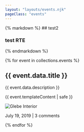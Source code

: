 ```yaml
---
layout: "layouts/events.njk"
pageClass: "events"
---
```


<div class="red">
{% markdown %}
## test2


### test RTE
{% endmarkdown %}
</div>
{% for event in collections.events %}

<article class="article-recent">
    <div class="article-recent-main">
        <h2 class="article-title">{{ event.data.title }}</h2>
        <p>{{ event.data.description }}</p>
        <p class="article-body">{{ event.templateContent | safe }}</p>
       <!-- <a href="#" class="article-read-more">continue reading</a> -->
    </div>
    <div class="article-recent-secondary">
        <img src="{{ event.data.featuredImage | url }}" alt="Glebe Interior" class="article-image">
        <p class="article-info">July 19, 2019  |  3 comments</p>
    </div>
</article>
{% endfor %}

<!-- 




Trinity’s ‘College Gallery’: The Swing of the Sixties
4th July – 27th September 2015
The Glebe Gallery is delighted to present a special selection of 20th century works from The Trinity College Dublin Art Collections. Originally conceived by Lismore Castle Arts with invited curator and Trinity alumnus Richard Wood, the exhibition features key Irish and international pieces by Josef Albers, Karel Appel, Carlos Cruz-Diez, Patrick Collins, Barrie Cooke, Micheal Farrell, Robert Indiana, Cecil King, Roy Lichtenstein, Nano Reid, Patrick Scott, William Scott, Peter Sedgley, and Victor Vasarely, accompanied by a portrait of George Dawson by Mick O’Dea.

Download the exhibition pamphlet


Hunter: An exhibition by Sarah Lewtas
28th May – 28th June 2015
Sarah Lewtas has lived and worked in Co Donegal for over thirty years and has previously contributed to a number of exhibitions here at the Glebe Gallery. This is her first solo exhibition in this gallery and includes work produced over a period of years and in a variety of media – from drawing to video and from books bound in crow’s wings to sewn and quilted installations.

For further information you can download the exhibition catalogue here.

To visit Sarah’s website click here.


An Exhibition of Ceramics by Con Lynch
7th September – 28th September 2014
Con Lynch is a Sligo-based ceramicist. The pots in this exhibition are all recent works. They are made from clays and glazes Con collected in the North West of Ireland. The show is intensely beautiful.

Many of the pots are Raku fired. The term Raku, in Japanese, means ‘enjoyment’, ‘satisfaction’, or ‘comfort’. The word refers to a type of ware and also to an entire process and belief. It originated in the sixteenth century during the construction of a palace in Kyoto called Jurakudai. Before the mid-twentieth century American potters, working in Japan, had become familiar with the process of Raku firing and, on returning home, began experimenting with the fast firing and cooling. From these experiments grew the practice of contempory Raku.


Patrick Scott: Image Space Light
14th July – 29th August 2014
Following the widely acclaimed exhibition at IMMA and VISUAL Centre for Contemporary Art, Carlow, The Regional Cultural Centre and Glebe House and Gallery, present Patrick Scott: IMAGE SPACE LIGHT as a single exhibition across the two venues to bring to public attention the breadth and distinction of his career as an artist, designer and architect.

Scott’s unique vision has consistently pursued formal rigour and experimentation through the calibration of line, image, space and light. He is renowned as the first Irish exponent of pure abstraction. At The Regional Cultural Centre the second part of Scott’s career is presented with a display of the artist’s tapestries, a medium in which he is matched by few in the history of 20th century design, and a selection of superlative Gold Paintings ranging in date from the 1960s to the present day. Also at the RCC are examples of Scott’s folding screens, the Tables for Meditation, and various suites of work on paper including the Gestural drawings and the Meditations prints.

The paintings exhibited at Glebe House range across the naïve style birds in schematic landscapes of the artist’s White Stag related work during the 1940s, the urban and domestic inspired ‘structural’ compositions of the 1950s, the soaked canvases of the bog and lakeland ‘process’ paintings and the explosive beauty of poured and dripped painting in the Device works of the early 1960s. There is also an early example of the contemplative Gold Paintings that combine in infinite permutations the textures of raw canvas, white tempera and gold leaf, arguably Scott’s signature expression. The Glebe Gallery also includes Scott’s design work during the 1950s and 60s and works related to ROSC ’67.


BE(LONGING): Selena Mowat at the Glebe Gallery
31st May – 1st July 2014
This was Donegal-based Scottish artist, Selena Mowat’s, first major show. Mowat was the winner of Sky’s Portrait Artist of the Year (Ireland) in 2013, and a graduate of Art and Design in the University of Dundee. This exhibition collected thirty portraits and twenty landscapes.

“The exhibition is called (Be)longing as it’s central theme is about the sense of belonging to a place and I painted the works in three different places.” – Mowat.


The Road Taken/ An Bóthar Taistealta: Derek Hill’s Donegal Legacy
7 July – 29 September 2013
Derek Hill lived in Donegal for 50 years and in that time he brought a host of iconic cultural figures to visit Donegal, contributing significantly to the local arts scene.

The Road Taken looks what happens when you choose the more interesting path, the challenges and rewards resulting from taking the more uncertain road. In Hill’s case it brought him to County Donegal, a place whose beauty and people he wanted to share with his friends.

This exhibition sought to explore Hill’s effect on the arts in Donegal and included works by internationally renowned artists like Henry Moore, Sidney Nolan, Jack Yeats, Victor Pasmore, Josef Beuys and Victor Vasarely, as well as the many Irish Artists he became close to. It also contained a wealth of never before seen archival material.

Derek Hill once inspired legendary British composer Benjamin Britten to compose a choral work in commemoration of Saint Colmcille. To celebrate the centenary of Britten’s birth, his Hymn to St. Columba was performed at the opening of the exhibition on Sunday the 7th of July at 4pm.

The Glebe Gallery/Office of Public Works presented this exhibition in association with Earagail Arts Festival. 


The Donegal Hills: Derek Hill’s Donegal Paintings
1 August – 3 October 2010
On the tenth anniversary of the death of Derek Hill the Office of Public Works exhibited a collection of his paintings. The Donegal Hills celebrated Derek’s life in Donegal with portraits and landscapes drawn from public and private collections throughout Ireland and the UK.

Some highlights from the exhibition are presented here. All images are copyrighted to the Office of Public Works, and all originals are in the Derek Hill Collection at Glebe House and Gallery.

You can download a a low-resolution PDF of the exhibition catalogue here.

<aside>
an aside
</aside>

-->
